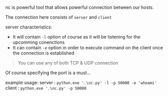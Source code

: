 nc is powerful tool that allows powerful connection between our hosts.

The connection here consists of `server` and `client`

server characteristics:
- It will contain `-l` option of course as it will be listening for the upcomming conenctions
- It can contain `-e` option in order to execute command on the client once the connection is established


> You can use any of both TCP & UDP connection

Of course specifying the port is a must...

example usage:
server : `python.exe '.\nc.py' -l -p 50000 -e 'whoami'`
client : `python.exe '.\nc.py' -p 50000`